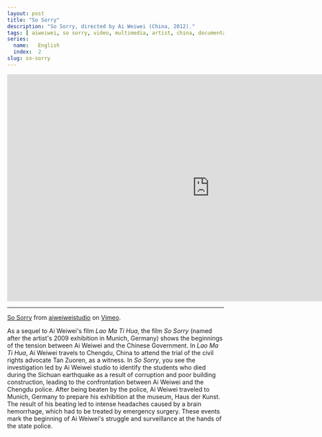 ```yaml
---
layout: post
title: "So Sorry"
description: "So Sorry, directed by Ai Weiwei (China, 2012)."
tags: [ aiweiwei, so sorry, video, multimedia, artist, china, documentary ]
series:
  name:   English
  index:  2
slug: so-sorry
---
```


&#x20;<iframe src="http://player.vimeo.com/video/40648828" width="940" height="528" frameborder="0"> </iframe>

- - -

[So Sorry](https://vimeo.com/40648828) from [aiweiweistudio](https://vimeo.com/weiweiweb) on [Vimeo](http://vimeo.com).

As a sequel to Ai Weiwei's film *Lao Ma Ti Hua*, the film *So Sorry* (named after the artist's 2009 exhibition in Munich, Germany) shows the beginnings of the tension between Ai Weiwei and the Chinese Government. In *Lao Ma Ti Hua*, Ai Weiwei travels to Chengdu, China to attend the trial of the civil rights advocate Tan Zuoren, as a witness. In *So Sorry*, you see the investigation led by Ai Weiwei studio to identify the students who died during the Sichuan earthquake as a result of corruption and poor building construction, leading to the confrontation between Ai Weiwei and the Chengdu police. After being beaten by the police, Ai Weiwei traveled to Munich, Germany to prepare his exhibition at the museum, Haus der Kunst. The result of his beating led to intense headaches caused by a brain hemorrhage, which had to be treated by emergency surgery. These events mark the beginning of Ai Weiwei's struggle and surveillance at the hands of the state police.

